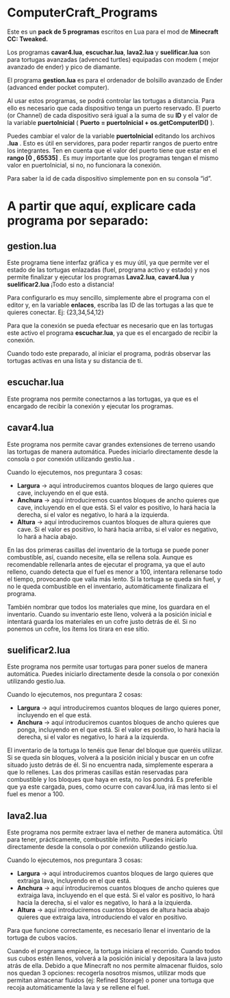 # ComputerCraft_Programs
Este es un **pack de 5 programas** escritos en Lua para el mod de **Minecraft CC: Tweaked.**

Los programas **cavar4.lua**, **escuchar.lua**, **lava2.lua** y **suelificar.lua** son para tortugas avanzadas (advenced turtles) equipadas con modem ( mejor avanzado de ender) y pico de diamante.

El programa **gestion.lua** es para el ordenador de bolsillo avanzado de Ender (advanced ender pocket computer).

Al usar estos programas, se podrá controlar las tortugas a distancia. Para ello es necesario que cada dispositivo tenga un puerto reservado. El puerto (or Channel) de cada dispositivo será igual a la suma de su **ID** y el valor de la variable **puertoInicial** ( **Puerto = puertoInicial + os.getComputerID()** ).

Puedes cambiar el valor de la variable **puertoInicial** editando los archivos **.lua** . Esto es útil en servidores, para poder repartir rangos de puerto entre los integrantes. Ten en cuenta que el valor del puerto tiene que estar en el **rango [0 , 65535]** . Es muy importante que los programas tengan el mismo valor en puertoInicial, si no, no funcionara la conexión.

 Para saber la id de cada dispositivo simplemente pon en su consola “id”.

# A partir que aquí, explicare cada programa por separado:

## gestion.lua
Este programa tiene interfaz gráfica y es muy útil, ya que permite ver el estado de las tortugas enlazadas (fuel, programa activo y estado) y nos permite finalizar y ejecutar los programas **Lava2.lua**, **cavar4.lua** y **suelificar2.lua** ¡Todo esto a distancia! 

Para configurarlo es muy sencillo, simplemente abre el programa con el editor y, en la variable **enlaces**, escriba las ID de las tortugas a las que te quieres conectar.  Ej: {23,34,54,12}

Para que la conexión se pueda efectuar es necesario que en las tortugas este activo el programa **escuchar.lua**, ya que es el encargado de recibir la conexión. 

Cuando todo este preparado, al iniciar el programa, podrás observar las tortugas activas en una lista y su distancia de ti.
    


## escuchar.lua
Este programa nos permite conectarnos a las tortugas, ya que es el encargado de recibir la conexión y ejecutar los programas. 

## cavar4.lua
Este programa nos permite cavar grandes extensiones de terreno usando las tortugas de manera automática.   Puedes iniciarlo directamente desde la consola o por conexión utilizando gestio.lua .  

Cuando lo ejecutemos, nos preguntara 3 cosas:
-	**Largura** -> aquí introduciremos cuantos bloques de largo quieres que cave, incluyendo en el que está.
-	**Anchura** -> aquí introduciremos cuantos bloques de ancho quieres que cave, incluyendo en el que está. Si el valor es positivo, lo hará hacia la derecha, si el valor es negativo, lo hará a la izquierda.
-	**Altura** -> aquí introduciremos cuantos bloques de altura quieres que cave. Si el valor es positivo, lo hará hacia arriba, si el valor es negativo, lo hará a hacia abajo.
  
En las dos primeras casillas del inventario de la tortuga se puede poner combustible, así, cuando necesite, ella se rellena sola. Aunque es recomendable rellenarla antes de ejecutar el programa, ya que el auto relleno, cuando detecta que el fuel es menor a 100, intentara rellenarse todo el tiempo, provocando que valla más lento.
Si la tortuga se queda sin fuel, y no le queda combustible en el inventario, automáticamente finalizara el programa.

También nombrar que todos los materiales que mine, los guardara en el inventario. Cuando su inventario este lleno, volverá a la posición inicial e intentará guarda los materiales en un cofre justo detrás de él. Si no ponemos un cofre, los ítems los tirara en ese sitio.

## suelificar2.lua
Este programa nos permite usar tortugas para poner suelos de manera automática. Puedes iniciarlo directamente desde la consola o por conexión utilizando gestio.lua.

  Cuando lo ejecutemos, nos preguntara 2 cosas:
-	**Largura** -> aquí introduciremos cuantos bloques de largo quieres poner, incluyendo en el que está.
-	**Anchura** -> aquí introduciremos cuantos bloques de ancho quieres que ponga, incluyendo en el que está. Si el valor es positivo, lo hará hacia la derecha, si el valor es negativo, lo hará a la izquierda.

El inventario de la tortuga lo tenéis que llenar del bloque que queréis utilizar. Si se queda sin bloques, volverá a la posición inicial y buscar en un cofre situado justo detrás de él. Si no encuentra nada, simplemente esperara a que lo rellenes.  Las dos primeras casillas están reservadas para combustible y los bloques que haya en esta, no los pondrá. Es preferible que ya este cargada, pues, como ocurre con cavar4.lua, irá mas lento si el fuel es menor a 100.

## lava2.lua
Este programa nos permite extraer lava el nether de manera automática. Útil para tener, prácticamente, combustible infinito. Puedes iniciarlo directamente desde la consola o por conexión utilizando gestio.lua.

Cuando lo ejecutemos, nos preguntara 3 cosas:
-	**Largura** -> aquí introduciremos cuantos bloques de largo quieres que extraiga lava, incluyendo en el que está.
-	**Anchura** -> aquí introduciremos cuantos bloques de ancho quieres que extraiga lava, incluyendo en el que está. Si el valor es positivo, lo hará hacia la derecha, si el valor es negativo, lo hará a la izquierda.
-	**Altura** -> aquí introduciremos cuantos bloques de altura hacia abajo quieres que extraiga lava, introduciendo el valor en positivo.

Para que funcione correctamente, es necesario llenar el inventario de la tortuga de cubos vacíos.

Cuando el programa empiece, la tortuga iniciara el recorrido. Cuando todos sus cubos estén llenos, volverá a la posición inicial y depositara la lava justo atrás de ella. Debido a que Minecraft no nos permite almacenar fluidos, solo nos quedan 3 opciones: recogerla nosotros mismos, utilizar mods que permitan almacenar fluidos (ej: Refined Storage) o poner una tortuga que recoja automáticamente la lava y se rellene el fuel.
